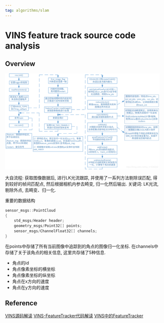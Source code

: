 ```yaml
---
tag: algorithms/slam
---
```

# VINS feature track source code analysis
## Overview
![feature_track_overview](rc/vins_feature_track.png)

大自流程:
获取图像数据后, 进行LK光流跟踪, 并使用了一系列方法剔除误匹配, 得到较好的帧间匹配点, 然后根据相机内参去畸变, 归一化然后输出.
关键词: LK光流, 剔除外点, 去畸变、归一化.

重要的数据结构
```c++
sensor_msgs::PointCloud
{
    std_msgs/Header header;
    geometry_msgs/Point32[] points;
    sensor_msgs/ChannelFloat32[] channels;
}
```
在points中存储了所有当前图像中追踪到的角点的图像归一化坐标. 在channels中存储了关于该角点的相关信息, 这里共存储了5种信息.
* 角点的id
* 角点像素坐标的横坐标
* 角点像素坐标的纵坐标
* 角点在x方向的速度
* 角点在y方向的速度

## Reference
[VINS源码解读](https://blog.csdn.net/u012871872/article/details/78128087)
[VINS-FeatureTracker代码解读](https://blog.csdn.net/qq_41839222/article/details/85797156)
[VINS中的FeatureTracker](https://zhehangt.github.io/2018/04/18/SLAM/VINS/VINSFeatureTracker/)
